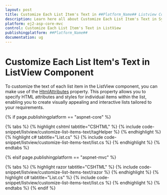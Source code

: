 ```yaml
---
layout: post
title: Customize Each List Item's Text in ##Platform_Name## Listview Component
description: Learn here all about Customize Each List Item's Text in Syncfusion ##Platform_Name## Listview component of syncfusion and more.
platform: ej2-asp-core-mvc
control: Customize Each List Item's Text in ListView
publishingplatform: ##Platform_Name##
documentation: ug
---
```


# Customize Each List Item's Text in ListView Component

To customize the text of each list item in the ListView component, you can make use of the [HtmlAttributes](https://help.syncfusion.com/cr/aspnetcore-js2/Syncfusion.EJ2.Lists.ListViewFieldSettings.html#Syncfusion_EJ2_Lists_ListViewFieldSettings_HtmlAttributes) property. This property allows you to specify HTML attributes and styles for individual items within the list, enabling you to create visually appealing and interactive lists tailored to your requirements.

{% if page.publishingplatform == "aspnet-core" %}

{% tabs %}
{% highlight cshtml tabtitle="CSHTML" %}
{% include code-snippet/listview/customize-list-items-text/tagHelper %}
{% endhighlight %}
{% highlight c# tabtitle="List.cs" %}
{% include code-snippet/listview/customize-list-items-text/list.cs %}
{% endhighlight %}
{% endtabs %}

{% elsif page.publishingplatform == "aspnet-mvc" %}

{% tabs %}
{% highlight razor tabtitle="CSHTML" %}
{% include code-snippet/listview/customize-list-items-text/razor %}
{% endhighlight %}
{% highlight c# tabtitle="List.cs" %}
{% include code-snippet/listview/customize-list-items-text/list.cs %}
{% endhighlight %}
{% endtabs %}
{% endif %}